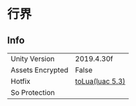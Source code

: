 # 行界

## Info

| | |
| - | - |
| Unity Version | 2019.4.30f |
| Assets Encrypted | False |
| Hotfix | [toLua(luac 5.3)](Info/Xlua/LuaS.md) |
| So Protection | |